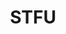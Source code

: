 ---
title: "STFU"
hashtag: stfu
layout: hashtag
related:
  - SIT DOWN
  - as it pertains to you know what
  - "Let a fool hold his tongue and he will pass for a sage."
---